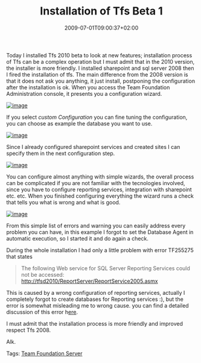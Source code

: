 ﻿---
title: "Installation of Tfs Beta 1"
description: ""
date: 2009-07-01T09:00:37+02:00
draft: false
tags: [Team Foundation Server]
categories: [Team Foundation Server]
---
Today I installed Tfs 2010 beta to look at new features; installation process of Tfs can be a complex operation but I must admit that in the 2010 version, the installer is more friendly. I installed sharepoint and sql server 2008 then I fired the installation of tfs. The main difference from the 2008 version is that it does not ask you anything, it just install, postponing the configuration after the installation is ok. When you access the Team Foundation Administration console, it presents you a configuration wizard.

[![image](https://www.codewrecks.com/blog/wp-content/uploads/2009/07/image-thumb.png "image")](https://www.codewrecks.com/blog/wp-content/uploads/2009/07/image.png)

If you select *custom Configuration* you can fine tuning the configuration, you can choose as example the database you want to use.

[![image](https://www.codewrecks.com/blog/wp-content/uploads/2009/07/image-thumb1.png "image")](https://www.codewrecks.com/blog/wp-content/uploads/2009/07/image1.png)

Since I already configured sharepoint services and created sites I can specify them in the next configuration step.

[![image](https://www.codewrecks.com/blog/wp-content/uploads/2009/07/image-thumb2.png "image")](https://www.codewrecks.com/blog/wp-content/uploads/2009/07/image2.png)

You can configure almost anything with simple wizards, the overall process can be complicated if you are not familiar with the tecnologies involved, since you have to configure reporting services, integration with sharepoint etc. etc. When you finished configuring everything the wizard runs a check that tells you what is wrong and what is good.

[![image](https://www.codewrecks.com/blog/wp-content/uploads/2009/07/image-thumb3.png "image")](https://www.codewrecks.com/blog/wp-content/uploads/2009/07/image3.png)

From this simple list of errors and warning you can easily address every problem you can have, in this example I forgot to set the Database Agent in automatic execution, so I started it and do again a check.

During the whole installation I had only a little problem with error TF255275 that states

> The following Web service for SQL Server Reporting Services could not be accessed: [http://tfsd2010/ReportServer/ReportService2005.asmx](http://tfsd2010/ReportServer/ReportService2005.asmx)

This is caused by a wrong configuration of reporting services, actually I completely forgot to create databases for Reporting services :), but the error is somewhat misleading me to wrong cause. you can find a detailed discussion of this error h[ere](http://social.msdn.microsoft.com/Forums/en-US/tfsprerelease/thread/750302b5-12fb-4a92-8249-bcb64aadc23a).

I must admit that the installation process is more friendly and improved respect Tfs 2008.

Alk.

Tags: [Team Foundation Server](http://technorati.com/tag/Team%20Foundation%20Server)
